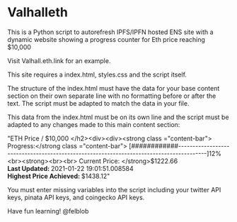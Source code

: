 # Valhalleth
This is a Python script to autorefresh IPFS/IPFN hosted ENS site with a dynamic website showing a progress counter for Eth price reaching $10,000

Visit Valhall.eth.link for an example.

This site requires a index.html, styles.css and the script itself. 

The structure of the index.html must have the data for your base content section on their own separate line with no formatting before or after the text. The script must be adapted to match the data in your file.

This data from the index.html must be on its own line and the script must be adapted to any changes made to this main content section:

"ETH Price / $10,000 </h2><div><div><strong class ="content-bar">
Progress:</strong class ="content-bar">
[############----------------------------------------------------------------------------------------]12% <br><strong><br><br>
Current Price: </strong>$1222.66 <br><strong>
Last Updated: </strong>2021-01-22 19:01:51.008584<br><strong>
Highest Price Achieved: </strong>$1438.12"
  
You must enter missing variables into the script including your twitter API keys, pinata API keys, and coingecko API keys.

Have fun learning!
@felblob





